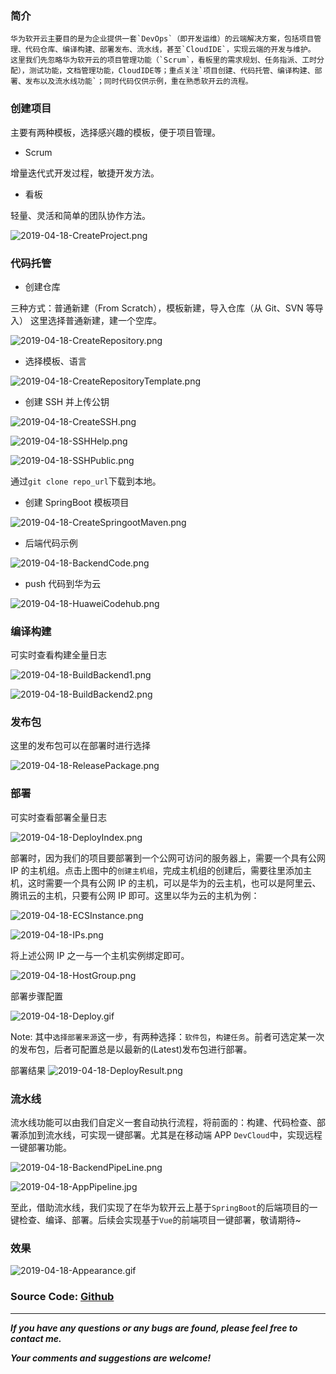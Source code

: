 ### 简介

    华为软开云主要目的是为企业提供一套`DevOps`（即开发运维）的云端解决方案，包括项目管理、代码仓库、编译构建、部署发布、流水线，甚至`CloudIDE`，实现云端的开发与维护。
    这里我们先忽略华为软开云的项目管理功能（`Scrum`，看板里的需求规划、任务指派、工时分配），测试功能，文档管理功能，CloudIDE等；重点关注`项目创建、代码托管、编译构建、部署、发布以及流水线功能`；同时代码仅供示例，重在熟悉软开云的流程。

### 创建项目

主要有两种模板，选择感兴趣的模板，便于项目管理。

- Scrum

增量迭代式开发过程，敏捷开发方法。

- 看板

轻量、灵活和简单的团队协作方法。

![2019-04-18-CreateProject.png](https://github.com/heartsuit/heartsuit.github.io/raw/master/pictures/2019-04-18-CreateProject.png)

### 代码托管

- 创建仓库

三种方式：普通新建（From Scratch），模板新建，导入仓库（从 Git、SVN 等导入）
这里选择普通新建，建一个空库。

![2019-04-18-CreateRepository.png](https://github.com/heartsuit/heartsuit.github.io/raw/master/pictures/2019-04-18-CreateRepository.png)

- 选择模板、语言

![2019-04-18-CreateRepositoryTemplate.png](https://github.com/heartsuit/heartsuit.github.io/raw/master/pictures/2019-04-18-CreateRepositoryTemplate.png)

- 创建 SSH 并上传公钥

![2019-04-18-CreateSSH.png](https://github.com/heartsuit/heartsuit.github.io/raw/master/pictures/2019-04-18-CreateSSH.png)

![2019-04-18-SSHHelp.png](https://github.com/heartsuit/heartsuit.github.io/raw/master/pictures/2019-04-18-SSHHelp.png)

![2019-04-18-SSHPublic.png](https://github.com/heartsuit/heartsuit.github.io/raw/master/pictures/2019-04-18-SSHPublic.png)

通过`git clone repo_url`下载到本地。

- 创建 SpringBoot 模板项目

![2019-04-18-CreateSpringootMaven.png](https://github.com/heartsuit/heartsuit.github.io/raw/master/pictures/2019-04-18-CreateSpringootMaven.png)

- 后端代码示例

![2019-04-18-BackendCode.png](https://github.com/heartsuit/heartsuit.github.io/raw/master/pictures/2019-04-18-BackendCode.png)

- push 代码到华为云

![2019-04-18-HuaweiCodehub.png](https://github.com/heartsuit/heartsuit.github.io/raw/master/pictures/2019-04-18-HuaweiCodehub.png)

### 编译构建

可实时查看构建全量日志

![2019-04-18-BuildBackend1.png](https://github.com/heartsuit/heartsuit.github.io/raw/master/pictures/2019-04-18-BuildBackend1.png)

![2019-04-18-BuildBackend2.png](https://github.com/heartsuit/heartsuit.github.io/raw/master/pictures/2019-04-18-BuildBackend2.png)

### 发布包

这里的发布包可以在部署时进行选择

![2019-04-18-ReleasePackage.png](https://github.com/heartsuit/heartsuit.github.io/raw/master/pictures/2019-04-18-ReleasePackage.png)

### 部署

可实时查看部署全量日志

![2019-04-18-DeployIndex.png](https://github.com/heartsuit/heartsuit.github.io/raw/master/pictures/2019-04-18-DeployIndex.png)

部署时，因为我们的项目要部署到一个公网可访问的服务器上，需要一个具有公网 IP 的主机组。点击上图中的`创建主机组`，完成主机组的创建后，需要往里添加主机，这时需要一个具有公网 IP 的主机，可以是华为的云主机，也可以是阿里云、腾讯云的主机，只要有公网 IP 即可。这里以华为云的主机为例：

![2019-04-18-ECSInstance.png](https://github.com/heartsuit/heartsuit.github.io/raw/master/pictures/2019-04-18-ECSInstance.png)

![2019-04-18-IPs.png](https://github.com/heartsuit/heartsuit.github.io/raw/master/pictures/2019-04-18-IPs.png)

将上述公网 IP 之一与一个主机实例绑定即可。

![2019-04-18-HostGroup.png](https://github.com/heartsuit/heartsuit.github.io/raw/master/pictures/2019-04-18-HostGroup.png)

部署步骤配置

![2019-04-18-Deploy.gif](https://github.com/heartsuit/heartsuit.github.io/raw/master/pictures/2019-04-18-Deploy.gif)

Note:
其中`选择部署来源`这一步，有两种选择：`软件包`，`构建任务`。前者可选定某一次的发布包，后者可配置总是以最新的(Latest)发布包进行部署。

部署结果
![2019-04-18-DeployResult.png](https://github.com/heartsuit/heartsuit.github.io/raw/master/pictures/2019-04-18-DeployResult.png)

### 流水线

流水线功能可以由我们自定义一套自动执行流程，将前面的：构建、代码检查、部署添加到流水线，可实现一键部署。尤其是在移动端 APP `DevCloud`中，实现远程一键部署功能。

![2019-04-18-BackendPipeLine.png](https://github.com/heartsuit/heartsuit.github.io/raw/master/pictures/2019-04-18-BackendPipeLine.png)

![2019-04-18-AppPipeline.jpg](https://github.com/heartsuit/heartsuit.github.io/raw/master/pictures/2019-04-18-AppPipeline.jpg)

至此，借助流水线，我们实现了在华为软开云上基于`SpringBoot`的后端项目的一键检查、编译、部署。后续会实现基于`Vue`的前端项目一键部署，敬请期待~

### 效果
![2019-04-18-Appearance.gif](https://github.com/heartsuit/heartsuit.github.io/raw/master/pictures/2019-04-18-Appearance.gif)

### Source Code: [Github](https://github.com/heartsuit/devcloud-springboot)

---

**_If you have any questions or any bugs are found, please feel free to contact me._**

**_Your comments and suggestions are welcome!_**
